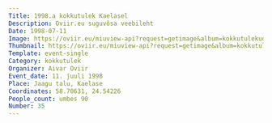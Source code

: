 ```yaml
---
Title: 1998.a kokkutulek Kaelasel
Description: Oviir.eu suguvõsa veebileht
Date: 1998-07-11
Image: https://oviir.eu/miuview-api?request=getimage&album=kokkutulekud&item=1998-35.-kokkutulek-11.-juuli-jaagul-kaelasel-oviir-aivar-kohal-oli-u.-90-inimest.jpg&size=1200&mode=longest
Thumbnail: https://oviir.eu/miuview-api?request=getimage&album=kokkutulekud&item=1998-35.-kokkutulek-11.-juuli-jaagul-kaelasel-oviir-aivar-kohal-oli-u.-90-inimest.jpg&size=600&mode=square
Template: event-single
Category: kokkutulek
Organizer: Aivar Oviir
Event_date: 11. juuli 1998
Place: Jaagu talu, Kaelase
Coordinates: 58.70631, 24.54226
People_count: umbes 90
Number: 35
---
```

